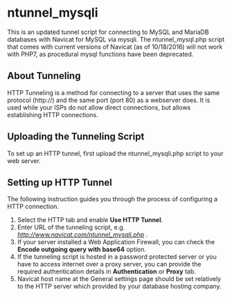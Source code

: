 # ntunnel_mysqli

This is an updated tunnel script for connecting to MySQL and MariaDB databases with Navicat for MySQL via mysqli.  The ntunnel_mysql.php script that comes with current versions of Navicat (as of 10/18/2016) will not work with PHP7, as procedural mysql functions have been deprecated.

## About Tunneling
HTTP Tunneling is a method for connecting to a server that uses the same protocol (http://) and the same port (port 80) as a webserver does. It is used while your ISPs do not allow direct connections, but allows establishing HTTP connections.

## Uploading the Tunneling Script

To set up an HTTP tunnel, first upload the ntunnel_mysqli.php script to your web server.

## Setting up HTTP Tunnel

The following instruction guides you through the process of configuring a HTTP connection.

1. Select the HTTP tab and enable **Use HTTP Tunnel**.
2. Enter URL of the tunneling script, e.g. *http://www.navicat.com/ntunnel_mysqli.php* .
3. If your server installed a Web Application Firewall, you can check the **Encode outgoing query with base64** option.
4. If the tunneling script is hosted in a password protected server or you have to access internet over a proxy server, you can provide the required authentication details in **Authentication** or **Proxy** tab.
5. Navicat host name at the General settings page should be set relatively to the HTTP server which provided by your database hosting company.
